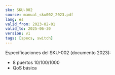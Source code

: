 ```yaml
---
sku: SKU-002
source: manual_sku002_2023.pdf
lang: es
valid_from: 2023-02-01
valid_to: 2025-06-30
version: v1
tags: [specs, switch]
---
```

Especificaciones del SKU-002 (documento 2023):
- 8 puertos 10/100/1000
- QoS básica


